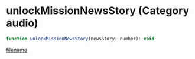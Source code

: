 # unlockMissionNewsStory (Category audio)

```js
function unlockMissionNewsStory(newsStory: number): void
```

[filename](unlockMissionNewsStory_m.md ':include')